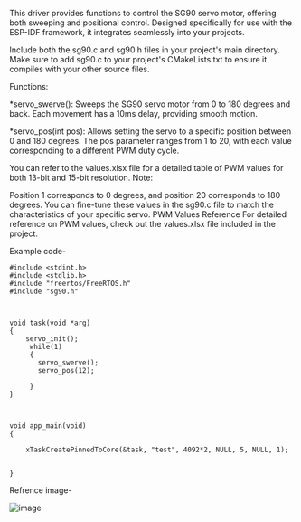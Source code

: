 This driver provides functions to control the SG90 servo motor, offering both sweeping and positional control. Designed specifically for use with the ESP-IDF framework, it integrates seamlessly into your projects.


Include both the sg90.c and sg90.h files in your project's main directory.
Make sure to add sg90.c to your project's CMakeLists.txt to ensure it compiles with your other source files.

Functions:

*servo_swerve():
Sweeps the SG90 servo motor from 0 to 180 degrees and back.
Each movement has a 10ms delay, providing smooth motion.

*servo_pos(int pos):
Allows setting the servo to a specific position between 0 and 180 degrees.
The pos parameter ranges from 1 to 20, with each value corresponding to a different PWM duty cycle.


You can refer to the values.xlsx file for a detailed table of PWM values for both 13-bit and 15-bit resolution.
Note:

Position 1 corresponds to 0 degrees, and position 20 corresponds to 180 degrees. You can fine-tune these values in the sg90.c file to match the characteristics of your specific servo.
PWM Values Reference
For detailed reference on PWM values, check out the values.xlsx file included in the project.

Example code-
```
#include <stdint.h>
#include <stdlib.h>
#include "freertos/FreeRTOS.h"
#include "sg90.h"



void task(void *arg)
{
	servo_init();
	 while(1)
	 {
       servo_swerve();
       servo_pos(12);
       
     }
}



void app_main(void)
{
    
    xTaskCreatePinnedToCore(&task, "test", 4092*2, NULL, 5, NULL, 1);
    
    
}
```

Refrence image-


![image](https://github.com/user-attachments/assets/cb0d8543-5de2-4c53-ad3f-c9a088a96417)





